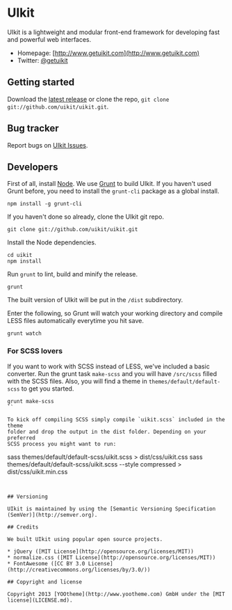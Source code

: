 # UIkit

UIkit is a lightweight and modular front-end framework for developing fast and powerful web interfaces.

* Homepage: [http://www.getuikit.com](http://www.getuikit.com)
* Twitter: [@getuikit](http://twitter.com/getuikit)

## Getting started

Download the [latest release](https://github.com/uikit/uikit/zipball/master) or clone the repo, `git clone git://github.com/uikit/uikit.git`.

## Bug tracker

Report bugs on [UIkit Issues](https://github.com/uikit/uikit/issues?state=open).

## Developers

First of all, install [Node](http://nodejs.org/). We use [Grunt](http://gruntjs.com) to build UIkit. If you haven't used Grunt before, you need to install the `grunt-cli` package as a global install.

```
npm install -g grunt-cli
```

If you haven't done so already, clone the UIkit git repo.

```
git clone git://github.com/uikit/uikit.git
```
Install the Node dependencies.

```
cd uikit
npm install
```

Run `grunt` to lint, build and minify the release.

```
grunt
```

The built version of UIkit will be put in the `/dist` subdirectory.

Enter the following, so Grunt will watch your working directory and compile LESS files automatically everytime you hit save.

```
grunt watch
```

### For SCSS lovers

If you want to work with SCSS instead of LESS, we've included a basic converter. Run
the grunt task `make-scss` and you will have `/src/scss` filled with the SCSS files. Also, you
will find a theme in `themes/default/default-scss` to get you started.

```
grunt make-scss
``

To kick off compiling SCSS simply compile `uikit.scss` included in the theme
folder and drop the output in the dist folder. Depending on your preferred
SCSS process you might want to run:

```
sass themes/default/default-scss/uikit.scss > dist/css/uikit.css
sass themes/default/default-scss/uikit.scss --style compressed > dist/css/uikit.min.css
```


## Versioning

UIkit is maintained by using the [Semantic Versioning Specification (SemVer)](http://semver.org).

## Credits

We built UIkit using popular open source projects.

* jQuery ([MIT License](http://opensource.org/licenses/MIT))
* normalize.css ([MIT License](http://opensource.org/licenses/MIT))
* FontAwesome ([CC BY 3.0 License](http://creativecommons.org/licenses/by/3.0/))

## Copyright and license

Copyright 2013 [YOOtheme](http://www.yootheme.com) GmbH under the [MIT license](LICENSE.md).
